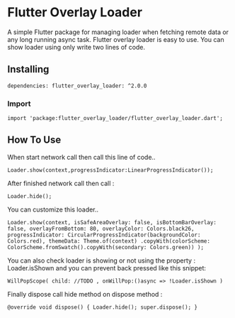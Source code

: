 # Flutter Overlay Loader

A simple Flutter package for managing loader when fetching remote data or any long running async task. Flutter overlay loader is easy to use. You can show loader using only write two lines of code.

## Installing

   `dependencies:
   flutter_overlay_loader: ^2.0.0`

### Import

   `import 'package:flutter_overlay_loader/flutter_overlay_loader.dart';`

## How To Use

When start network call then call this line of code..

   `Loader.show(context,progressIndicator:LinearProgressIndicator());`

After finished network call then call :

   `Loader.hide();`

You can customize this loader..

   `Loader.show(context,
   isSafeAreaOverlay: false,
   isBottomBarOverlay: false,
   overlayFromBottom: 80,
   overlayColor: Colors.black26,
   progressIndicator: CircularProgressIndicator(backgroundColor: Colors.red),
   themeData: Theme.of(context)
   .copyWith(colorScheme: ColorScheme.fromSwatch().copyWith(secondary: Colors.green))
   );`

You can also check loader is showing or not using the property : Loader.isShown and you can prevent back pressed like this snippet:

   `WillPopScope(
   child: //TODO ,
   onWillPop:()async => !Loader.isShown
   )`

Finally dispose call hide method on dispose method :

   `@override
   void dispose() {
   Loader.hide();
   super.dispose();
   }`


